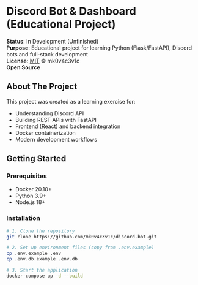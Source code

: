 # Discord Bot & Dashboard (Educational Project)

**Status**: In Development (Unfinished)  
**Purpose**: Educational project for learning Python (Flask/FastAPI), Discord bots and full-stack development  
**License**: [MIT](LICENSE) © mk0v4c3v1c  
**Open Source**

## About The Project

This project was created as a learning exercise for:
- Understanding Discord API
- Building REST APIs with FastAPI
- Frontend (React) and backend integration
- Docker containerization
- Modern development workflows

## Getting Started

### Prerequisites
- Docker 20.10+
- Python 3.9+
- Node.js 18+

### Installation
```bash
# 1. Clone the repository
git clone https://github.com/mk0v4c3v1c/discord-bot.git

# 2. Set up environment files (copy from .env.example)
cp .env.example .env
cp .env.db.example .env.db

# 3. Start the application
docker-compose up -d --build